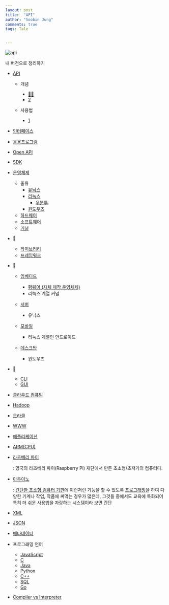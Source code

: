 ```yaml
---
layout: post
title:  "API"
author: "Soobin Jung"
comments: true
tags: Tale


---
```




![api](https://SoobinJung1013.github.io/images/Api.jpg)



내 버전으로 정리하기 

- [API](https://namu.wiki/w/API)

  - 개념

    - [👍🏻](https://moonspam.github.io/What-is-an-API/)
    - [2](http://blog.wishket.com/api%EB%9E%80-%EC%89%BD%EA%B2%8C-%EC%84%A4%EB%AA%85-%EA%B7%B8%EB%A6%B0%ED%81%B4%EB%9D%BC%EC%9D%B4%EC%96%B8%ED%8A%B8/)

  - 사용법

    - [1](https://brunch.co.kr/@choikyunghe/64)

      

- [인터페이스](https://namu.wiki/w/%EC%9D%B8%ED%84%B0%ED%8E%98%EC%9D%B4%EC%8A%A4)

- [응용프로그램](https://namu.wiki/w/%EC%9D%91%EC%9A%A9%20%EC%86%8C%ED%94%84%ED%8A%B8%EC%9B%A8%EC%96%B4)

- [Open API](https://ko.wikipedia.org/wiki/%EC%98%A4%ED%94%88_API)

- [SDK](https://namu.wiki/w/SDK)

- [운영체제](https://namu.wiki/w/%EC%9A%B4%EC%98%81%EC%B2%B4%EC%A0%9C?from=%EC%9A%B4%EC%98%81%20%EC%B2%B4%EC%A0%9C)

  - 종류
    - [유닉스](https://namu.wiki/w/UNIX?from=%EC%9C%A0%EB%8B%89%EC%8A%A4)
    - [리눅스](https://namu.wiki/w/Linux?from=%EB%A6%AC%EB%88%85%EC%8A%A4)
      -  [우분투](https://namu.wiki/w/우분투).
    - [윈도우즈](https://namu.wiki/w/Microsoft%20Windows?from=%EC%9C%88%EB%8F%84%EC%9A%B0%EC%A6%88)
  - [하드웨어](https://namu.wiki/w/%ED%95%98%EB%93%9C%EC%9B%A8%EC%96%B4)
  - [소프트웨어](https://namu.wiki/w/%EC%86%8C%ED%94%84%ED%8A%B8%EC%9B%A8%EC%96%B4)
  - [커널](https://namu.wiki/w/%EC%BB%A4%EB%84%90(%EC%9A%B4%EC%98%81%20%EC%B2%B4%EC%A0%9C))

- 🔘

  - [라이브러리](https://namu.wiki/w/%EB%9D%BC%EC%9D%B4%EB%B8%8C%EB%9F%AC%EB%A6%AC)
  - [프레임워크](https://namu.wiki/w/%ED%94%84%EB%A0%88%EC%9E%84%EC%9B%8C%ED%81%AC)

- 🔘

  - [임베디드](https://namu.wiki/w/%EC%9E%84%EB%B2%A0%EB%94%94%EB%93%9C%20%EC%8B%9C%EC%8A%A4%ED%85%9C?from=%EC%9E%84%EB%B2%A0%EB%94%94%EB%93%9C)
    - [펌웨어 (자체 제작 운영체제)](https://namu.wiki/w/%ED%8E%8C%EC%9B%A8%EC%96%B4)
    - 리눅스 계열 커널	

  - [서버](https://namu.wiki/w/%EC%84%9C%EB%B2%84)
    - 유닉스

  - [모바일](https://namu.wiki/w/%ED%9C%B4%EB%8C%80%20%EC%A0%84%ED%99%94?from=%EB%AA%A8%EB%B0%94%EC%9D%BC)
    - 리눅스 계열인 안드로이드

  - [데스크탑](https://namu.wiki/w/%EB%8D%B0%EC%8A%A4%ED%81%AC%ED%86%B1%20%EC%BB%B4%ED%93%A8%ED%84%B0)
    - 윈도우즈

- 🔘

  - [CLI](https://namu.wiki/w/CLI)
  - [GUI](https://namu.wiki/w/GUI)

- [클라우드 컴퓨팅](https://namu.wiki/w/%ED%81%B4%EB%9D%BC%EC%9A%B0%EB%93%9C%20%EC%BB%B4%ED%93%A8%ED%8C%85)

- [Hadoop](https://namu.wiki/w/Hadoop)
- [오라클](https://namu.wiki/w/%EC%98%A4%EB%9D%BC%ED%81%B4(%EA%B8%B0%EC%97%85))

- [WWW](https://namu.wiki/w/%EC%9B%94%EB%93%9C%20%EC%99%80%EC%9D%B4%EB%93%9C%20%EC%9B%B9)

- [애플리케이션](https://namu.wiki/w/%EC%95%A0%ED%94%8C%EB%A6%AC%EC%BC%80%EC%9D%B4%EC%85%98)

- [ARM(CPU)](https://namu.wiki/w/ARM(CPU))

- [라즈베리 파이](https://namu.wiki/w/%EB%9D%BC%EC%A6%88%EB%B2%A0%EB%A6%AC%20%ED%8C%8C%EC%9D%B4(%EC%BB%B4%ED%93%A8%ED%84%B0))

  : 영국의 라즈베리 파이(Raspberry Pi) 재단에서 만든 초소형/초저가의 컴퓨터다. 

- [아두이노](https://namu.wiki/w/Arduino)

  : [간단한 초소형 컴퓨터 기판](https://namu.wiki/w/마이크로컨트롤러)에 이런저런 기능을 할 수 있도록 [프로그래밍](https://namu.wiki/w/프로그래밍)을 하여 다양한 기계나 작업, 작품에 써먹는 경우가 많은데, 그것들 중에서도 교육에 특화되어 특히 더 쉬운 사용법을 자랑하는 시스템이라 보면 간단

- [XML](https://namu.wiki/w/XML)
- [JSON](https://developer.mozilla.org/ko/docs/Learn/JavaScript/Objects/JSON)

- [메타데이터](https://namu.wiki/w/%EB%A9%94%ED%83%80%EB%8D%B0%EC%9D%B4%ED%84%B0)

- 프로그래밍 언어
  - [JavaScript](https://namu.wiki/w/JavaScript)
  - [C](https://namu.wiki/w/C%EC%96%B8%EC%96%B4)
  - [Java](https://namu.wiki/w/Java)
  - [Python](https://namu.wiki/w/Python)
  - [C++](https://namu.wiki/w/C%2B%2B)
  - [SQL](https://namu.wiki/w/SQL)
  - [Go](https://namu.wiki/w/Go(%ED%94%84%EB%A1%9C%EA%B7%B8%EB%9E%98%EB%B0%8D%20%EC%96%B8%EC%96%B4))

- [Compiler vs Interpreter](https://medium.com/@yeon22/term-compiler-vs-interpreter-2199abe0f01d)

